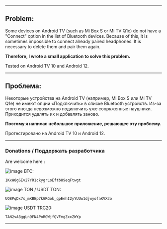
---

## **Problem:**

Some devices on Android TV (such as Mi Box S or Mi TV Q1e) do not have a "Connect" option in the list of Bluetooth devices. Because of this, it is sometimes impossible to connect already paired headphones. It is necessary to delete them and pair them again.

**Therefore, I wrote a small application to solve this problem.**

Tested on Android TV 10 and Android 12.

---

## **Проблема:**

Некоторые устройства на Android TV (например, Mi Box S или Mi TV Q1e) не имеют опции «Подключить» в списке Bluetooth устройств. Из-за этого иногда невозможно подключить уже сопряженные наушники. Приходится удалять их и добавлять заново.

**Поэтому я написал небольшое приложение, решающее эту проблему.**

Протестировано на Android TV 10 и Android 12.

---

### **Donations / Поддержать разработчика**
Are welcome here :

![image](https://github.com/user-attachments/assets/13f67691-9c4f-463b-a0e6-5fcc9c9bae84) BTC:
```plaintext
1KxW8gGEv27YR1ckygrLoEftb89eqFtwgt
```

![image](https://github.com/user-attachments/assets/49749ce5-1296-46dd-8f55-16f874b3e887) TON / USDT TON: 
```plaintext
UQBPqDx7s_mKBEp7kGRGok_qpEehI2yYUUw1djwyofaKVX3o
```

![image](https://github.com/user-attachments/assets/3e23f917-327e-42a6-b4e0-c1def9a42785) USDT TRC20: 
```plaintext
TAN2vABggLn9FN4PoRGWjfQVFmgZxxZWYp
```

---

